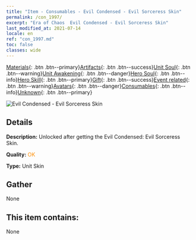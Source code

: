 ```yaml
---
title: "Item - Consumables - Evil Condensed - Evil Sorceress Skin"
permalink: /con_1997/
excerpt: "Era of Chaos  Evil Condensed - Evil Sorceress Skin"
last_modified_at: 2021-07-14
locale: en
ref: "con_1997.md"
toc: false
classes: wide
---
```

 [Materials](/Items/){: .btn .btn--primary}[Artifacts](/Items/Artifacts/){: .btn .btn--success}[Unit Soul](/Items/UnitSoul/){: .btn .btn--warning}[Unit Awakening](/Items/UnitAwakening/){: .btn .btn--danger}[Hero Soul](/Items/HeroSoul/){: .btn .btn--info}[Hero Skill](/Items/HeroSkill/){: .btn .btn--primary}[Gift](/Items/Gift/){: .btn .btn--success}[Event related](/Items/Events/){: .btn .btn--warning}[Avatars](/Items/Avatars/){: .btn .btn--danger}[Consumables](/Items/Consumables/){: .btn .btn--info}[Unknown](/Items/Unknown/){: .btn .btn--primary}

 ![Evil Condensed - Evil Sorceress Skin](/images/u/ti_xiemonvpifu2.jpg)

## Details
 **Description:** Unlocked after getting the Evil Condensed: Evil Sorceress Skin.

 **Quality:** <span style="color: #FF8C00">OK</span>

 **Type:** Unit Skin

## Gather

  None

## This item contains:

  None

